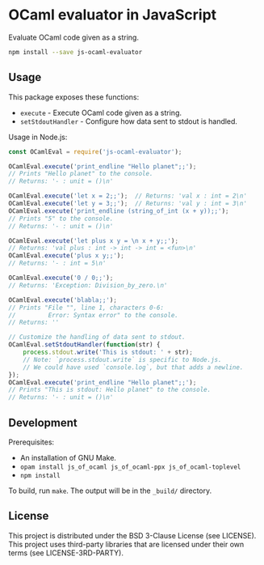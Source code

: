 # OCaml evaluator in JavaScript

Evaluate OCaml code given as a string.

```bash
npm install --save js-ocaml-evaluator
```

## Usage

This package exposes these functions:

* `execute` - Execute OCaml code given as a string.
* `setStdoutHandler` - Configure how data sent to stdout is handled.

Usage in Node.js:

```javascript
const OCamlEval = require('js-ocaml-evaluator');

OCamlEval.execute('print_endline "Hello planet";;');
// Prints "Hello planet" to the console.
// Returns: '- : unit = ()\n'

OCamlEval.execute('let x = 2;;');  // Returns: 'val x : int = 2\n'
OCamlEval.execute('let y = 3;;');  // Returns: 'val y : int = 3\n'
OCamlEval.execute('print_endline (string_of_int (x + y));;');
// Prints "5" to the console.
// Returns: '- : unit = ()\n'

OCamlEval.execute('let plus x y = \n x + y;;');
// Returns: 'val plus : int -> int -> int = <fun>\n'
OCamlEval.execute('plus x y;;');
// Returns: '- : int = 5\n'

OCamlEval.execute('0 / 0;;');
// Returns: 'Exception: Division_by_zero.\n'

OCamlEval.execute('blabla;;');
// Prints "File "", line 1, characters 0-6:
//         Error: Syntax error" to the console.
// Returns: ''

// Customize the handling of data sent to stdout.
OCamlEval.setStdoutHandler(function(str) {
    process.stdout.write('This is stdout: ' + str);
    // Note: `process.stdout.write` is specific to Node.js.
    // We could have used `console.log`, but that adds a newline.
});
OCamlEval.execute('print_endline "Hello planet";;');
// Prints "This is stdout: Hello planet" to the console.
// Returns: '- : unit = ()\n'
```

## Development

Prerequisites:

* An installation of GNU Make.
* `opam install js_of_ocaml js_of_ocaml-ppx js_of_ocaml-toplevel`
* `npm install`

To build, run `make`. The output will be in the `_build/` directory.

## License

This project is distributed under the BSD 3-Clause License (see LICENSE).
This project uses third-party libraries that are licensed under their own terms
(see LICENSE-3RD-PARTY).
